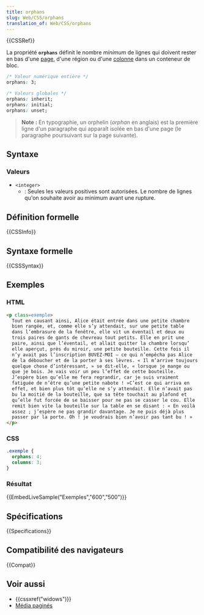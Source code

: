 ```yaml
---
title: orphans
slug: Web/CSS/orphans
translation_of: Web/CSS/orphans
---
```


{{CSSRef}}

La propriété **`orphans`** définit le nombre _minimum_ de lignes qui doivent rester en bas d'une [page](/fr/docs/Web/CSS/Média_paginés), d'une région ou d'une [colonne](/fr/docs/Web/CSS/Colonnes_CSS) dans un conteneur de bloc.

```css
/* Valeur numérique entière */
orphans: 3;

/* Valeurs globales */
orphans: inherit;
orphans: initial;
orphans: unset;
```

> **Note :** En typographie, un orphelin (_orphan_ en anglais) est la première ligne d'un paragraphe qui apparaît isolée en bas d'une page (le paragraphe poursuivant sur la page suivante).

## Syntaxe

### Valeurs

- `<integer>`
  - : Seules les valeurs positives sont autorisées. Le nombre de lignes qu'on souhaite avoir au minimum avant une rupture.

## Définition formelle

{{CSSInfo}}

## Syntaxe formelle

{{CSSSyntax}}

## Exemples

### HTML

```html
<p class=exemple>
  Tout en causant ainsi, Alice était entrée dans une petite chambre
  bien rangée, et, comme elle s’y attendait, sur une petite table
  dans l’embrasure de la fenêtre, elle vit un éventail et deux ou
  trois paires de gants de chevreau tout petits. Elle en prit une
  paire, ainsi que l’éventail, et allait quitter la chambre lorsqu’
  elle aperçut, près du miroir, une petite bouteille. Cette fois il
  n’y avait pas l’inscription BUVEZ-MOI — ce qui n’empêcha pas Alice
  de la déboucher et de la porter à ses lèvres. « Il m’arrive toujours
  quelque chose d’intéressant, » se dit-elle, « lorsque je mange ou
  que je bois. Je vais voir un peu l’effet de cette bouteille.
  J’espère bien qu’elle me fera regrandir, car je suis vraiment
  fatiguée de n’être qu’une petite nabote ! »C’est ce qui arriva en
  effet, et bien plus tôt qu’elle ne s’y attendait. Elle n’avait pas
  bu la moitié de la bouteille, que sa tête touchait au plafond et
  qu’elle fut forcée de se baisser pour ne pas se casser le cou. Elle
  remit bien vite la bouteille sur la table en se disant : « En voilà
  assez ; j’espère ne pas grandir davantage. Je ne puis déjà plus
  passer par la porte. Oh ! je voudrais bien n’avoir pas tant bu ! »
</p>
```

### CSS

```css
.exemple {
  orphans: 4;
  columns: 3;
}
```

### Résultat

{{EmbedLiveSample("Exemples","600","500")}}

## Spécifications

{{Specifications}}

## Compatibilité des navigateurs

{{Compat}}

## Voir aussi

- {{cssxref("widows")}}
- [Média paginés](/fr/docs/Web/CSS/Média_paginés)
